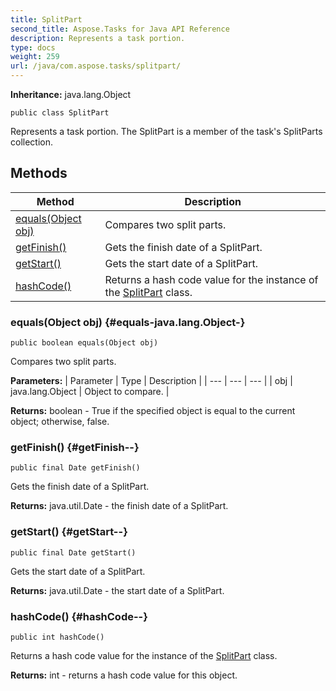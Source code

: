 ```yaml
---
title: SplitPart
second_title: Aspose.Tasks for Java API Reference
description: Represents a task portion.
type: docs
weight: 259
url: /java/com.aspose.tasks/splitpart/
---
```


**Inheritance:**
java.lang.Object
```
public class SplitPart
```

Represents a task portion. The SplitPart is a member of the task's SplitParts collection.
## Methods

| Method | Description |
| --- | --- |
| [equals(Object obj)](#equals-java.lang.Object-) | Compares two split parts. |
| [getFinish()](#getFinish--) | Gets the finish date of a SplitPart. |
| [getStart()](#getStart--) | Gets the start date of a SplitPart. |
| [hashCode()](#hashCode--) | Returns a hash code value for the instance of the [SplitPart](../../com.aspose.tasks/splitpart) class. |
### equals(Object obj) {#equals-java.lang.Object-}
```
public boolean equals(Object obj)
```


Compares two split parts.

**Parameters:**
| Parameter | Type | Description |
| --- | --- | --- |
| obj | java.lang.Object | Object to compare. |

**Returns:**
boolean - True if the specified object is equal to the current object; otherwise, false.
### getFinish() {#getFinish--}
```
public final Date getFinish()
```


Gets the finish date of a SplitPart.

**Returns:**
java.util.Date - the finish date of a SplitPart.
### getStart() {#getStart--}
```
public final Date getStart()
```


Gets the start date of a SplitPart.

**Returns:**
java.util.Date - the start date of a SplitPart.
### hashCode() {#hashCode--}
```
public int hashCode()
```


Returns a hash code value for the instance of the [SplitPart](../../com.aspose.tasks/splitpart) class.

**Returns:**
int - returns a hash code value for this object.
